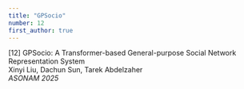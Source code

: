 ```yaml
---
title: "GPSocio"
number: 12
first_author: true
---
```


<div class="paper-title">[12] GPSocio: A Transformer-based General-purpose Social Network Representation System</div>
<div class="paper-authors">Xinyi Liu, Dachun Sun, Tarek Abdelzaher</div>
<div class="paper-venue"><i>ASONAM 2025</i></div> 